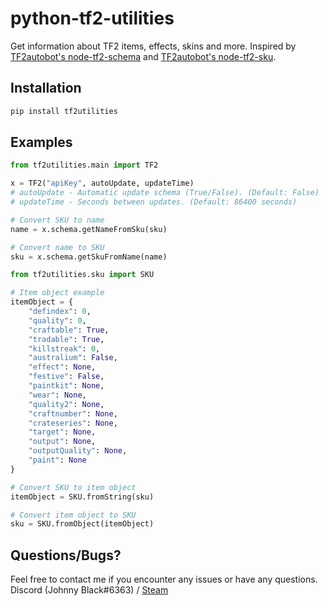 # python-tf2-utilities
Get information about TF2 items, effects, skins and more. 
Inspired by [TF2autobot's node-tf2-schema](https://github.com/TF2Autobot/node-tf2-schema) and [TF2autobot's node-tf2-sku](https://github.com/TF2Autobot/node-tf2-sku).

## Installation
```py
pip install tf2utilities
```

## Examples
```py
from tf2utilities.main import TF2

x = TF2("apiKey", autoUpdate, updateTime)
# autoUpdate - Automatic update schema (True/False). (Default: False)
# updateTime - Seconds between updates. (Default: 86400 seconds)

# Convert SKU to name
name = x.schema.getNameFromSku(sku)

# Convert name to SKU
sku = x.schema.getSkuFromName(name)
```

```py
from tf2utilities.sku import SKU

# Item object example
itemObject = {
    "defindex": 0,
    "quality": 0,
    "craftable": True,
    "tradable": True,
    "killstreak": 0,
    "australium": False,
    "effect": None,
    "festive": False,
    "paintkit": None,
    "wear": None,
    "quality2": None,
    "craftnumber": None,
    "crateseries": None,
    "target": None,
    "output": None,
    "outputQuality": None,
    "paint": None
}

# Convert SKU to item object
itemObject = SKU.fromString(sku)

# Convert item object to SKU
sku = SKU.fromObject(itemObject)
```

## Questions/Bugs?
Feel free to contact me if you encounter any issues or have any questions.
Discord (Johnny Black#6363) / [Steam](https://steamcommunity.com/profiles/76561198076771380/)
